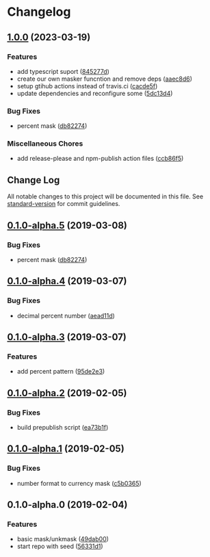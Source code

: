 # Changelog

## [1.0.0](https://github.com/brunobertolini/remask/compare/v0.1.0-alpha.4...v1.0.0) (2023-03-19)


### Features

* add typescript suport ([845277d](https://github.com/brunobertolini/remask/commit/845277d2595a3b19e461982f29f3aadd3471a168))
* create our own masker funcntion and remove deps ([aaec8d6](https://github.com/brunobertolini/remask/commit/aaec8d6e339a4b8f74e6a06cebc8c2e589c87a50))
* setup gtihub actions instead of travis.ci ([cacde5f](https://github.com/brunobertolini/remask/commit/cacde5f4d7650bc4f94aff9c8f4b7755ba57c2b0))
* update dependencies and reconfigure some ([5dc13d4](https://github.com/brunobertolini/remask/commit/5dc13d4053c959af99b2a1d2c6bb1ea05bf6201a))


### Bug Fixes

* percent mask ([db82274](https://github.com/brunobertolini/remask/commit/db8227494fdb7db4ac07e975721ab0f1ef3bfb6c))


### Miscellaneous Chores

* add release-please and npm-publish action files ([ccb86f5](https://github.com/brunobertolini/remask/commit/ccb86f5de082cbc93163f500d52dd6fc208b35b7))

## Change Log

All notable changes to this project will be documented in this file. See [standard-version](https://github.com/conventional-changelog/standard-version) for commit guidelines.

<a name="0.1.0-alpha.5"></a>

## [0.1.0-alpha.5](https://github.com/brunobertolini/remask/compare/v0.1.0-alpha.4...v0.1.0-alpha.5) (2019-03-08)

### Bug Fixes

- percent mask ([db82274](https://github.com/brunobertolini/remask/commit/db82274))

<a name="0.1.0-alpha.4"></a>

## [0.1.0-alpha.4](https://github.com/brunobertolini/remask/compare/v0.1.0-alpha.3...v0.1.0-alpha.4) (2019-03-07)

### Bug Fixes

- decimal percent number ([aead11d](https://github.com/brunobertolini/remask/commit/aead11d))

<a name="0.1.0-alpha.3"></a>

## [0.1.0-alpha.3](https://github.com/brunobertolini/remask/compare/v0.1.0-alpha.2...v0.1.0-alpha.3) (2019-03-07)

### Features

- add percent pattern ([95de2e3](https://github.com/brunobertolini/remask/commit/95de2e3))

<a name="0.1.0-alpha.2"></a>

## [0.1.0-alpha.2](https://github.com/brunobertolini/remask/compare/v0.1.0-alpha.1...v0.1.0-alpha.2) (2019-02-05)

### Bug Fixes

- build prepublish script ([ea73b1f](https://github.com/brunobertolini/remask/commit/ea73b1f))

<a name="0.1.0-alpha.1"></a>

## [0.1.0-alpha.1](https://github.com/brunobertolini/remask/compare/v0.1.0-alpha.0...v0.1.0-alpha.1) (2019-02-05)

### Bug Fixes

- number format to currency mask ([c5b0365](https://github.com/brunobertolini/remask/commit/c5b0365))

<a name="0.1.0-alpha.0"></a>

## 0.1.0-alpha.0 (2019-02-04)

### Features

- basic mask/unkmask ([49dab00](https://github.com/brunobertolini/remask/commit/49dab00))
- start repo with seed ([56331d1](https://github.com/brunobertolini/remask/commit/56331d1))
